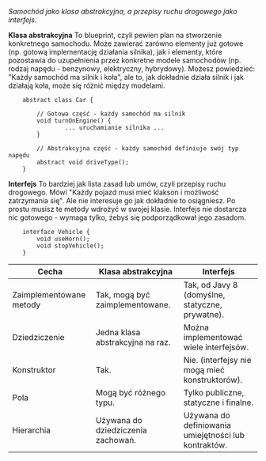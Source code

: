 *Samochód jako klasa abstrakcyjna, a przepisy ruchu drogowego jako interfejs*.

**Klasa abstrakcyjna**
	To blueprint, czyli pewien plan na stworzenie konkretnego samochodu.
	Może zawierać zarówno elementy już gotowe (np. gotową implementację działania silnika), jak i elementy, które pozostawia do uzupełnienia przez konkretne modele samochodów (np. rodzaj napędu - benzynowy, elektryczny, hybrydowy).
	Możesz powiedzieć: "Każdy samochód ma silnik i koła", ale to, jak dokładnie działa silnik i jak działają koła, może się różnić między modelami.
```
	abstract class Car {
	
		// Gotowa część - każdy samochód ma silnik
		void turnOnEngine() {
				... uruchamianie silnika ...
		}

		// Abstrakcyjna część - każdy samochód definiuje swój typ napędu
		abstract void driveType();
	}
```

**Interfejs**
	To bardziej jak lista zasad lub umów, czyli przepisy ruchu drogowego.
	Mówi "Każdy pojazd musi mieć klakson i możliwość zatrzymania się". Ale nie interesuje go jak dokładnie to osiągniesz. Po prostu musisz te metody wdrożyć w swojej klasie.
	Interfejs nie dostarcza nic gotowego - wymaga tylko, żebyś się podporządkował jego zasadom.
```
	interface Vehicle {
		void useHorn();
		void stopVehicle();
	}
```

| Cecha                   | Klasa abstrakcyjna                 | Interfejs                                            |
| ----------------------- | ---------------------------------- | ---------------------------------------------------- |
| Zaimplementowane metody | Tak, mogą być zaimplementowane.    | Tak, od Javy 8 (domyślne, statyczne, prywatne).      |
| Dziedziczenie           | Jedna klasa abstrakcyjna na raz.   | Można implementować wiele interfejsów.               |
| Konstruktor             | Tak.                               | Nie. (interfejsy nie mogą mieć konstruktorów).       |
| Pola                    | Mogą być różnego typu.             | Tylko publiczne, statyczne i finalne.                |
| Hierarchia              | Używana do dziedziczenia zachowań. | Używana do definiowania umiejętności lub kontraktów. |

